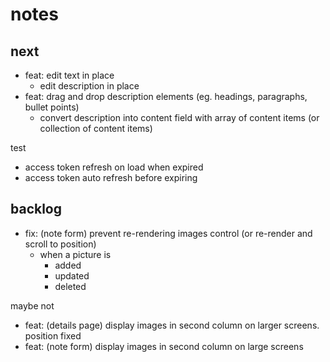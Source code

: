 # notes

## next

- feat: edit text in place
  - edit description in place
- feat: drag and drop description elements (eg. headings, paragraphs, bullet points)
  - convert description into content field with array of content items (or collection of content items)

test
- access token refresh on load when expired
- access token auto refresh before expiring


## backlog

- fix: (note form) prevent re-rendering images control (or re-render and scroll to position)
  - when a picture is
    - added
    - updated
    - deleted

maybe not
- feat: (details page) display images in second column on larger screens. position fixed
- feat: (note form) display images in second column on large screens
